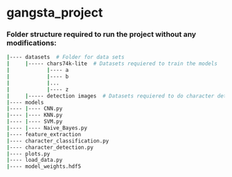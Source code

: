 # gangsta_project
### Folder structure required to run the project without any modifications:

```bash
|---- datasets  # Folder for data sets
|     |----- chars74k-lite  # Datasets requiered to train the models
|            |---- a
|            |---- b
|            |...
|            |---- z
|     |----- detection images  # Datasets requiered to do character detection
|---- models
|---- |---- CNN.py
|---- |---- KNN.py
|---- |---- SVM.py
|---- |---- Naive_Bayes.py
|---- feature_extraction
|---- character_classification.py
|---- character_detection.py
|---- plots.py
|---- load_data.py
|---- model_weights.hdf5
```
